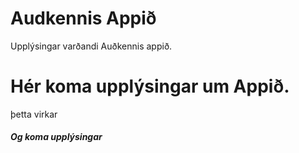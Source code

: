 ﻿# Audkennis Appið
Upplýsingar varðandi Auðkennis appið.

# Hér koma upplýsingar um Appið.
þetta virkar


##### Og koma upplýsingar
